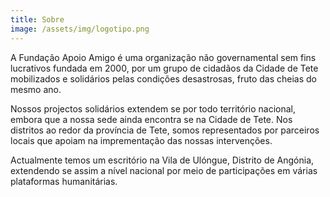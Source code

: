 ```yaml
---
title: Sobre
image: /assets/img/logotipo.png
---
```


A Fundação Apoio Amigo é uma organização não governamental sem fins lucrativos fundada em 2000, por um grupo de cidadãos da Cidade de Tete mobilizados e solidários pelas condições desastrosas, fruto das cheias do mesmo ano.

Nossos projectos solidários extendem se por todo território nacional, embora que a nossa sede ainda encontra se na Cidade de Tete. Nos distritos ao redor da província de Tete, somos representados por parceiros locais que apoiam na imprementação das nossas intervenções.

Actualmente temos um escritório na Vila de Ulóngue, Distrito de Angónia, extendendo se assim a nível nacional por meio de participações em várias plataformas humanitárias.